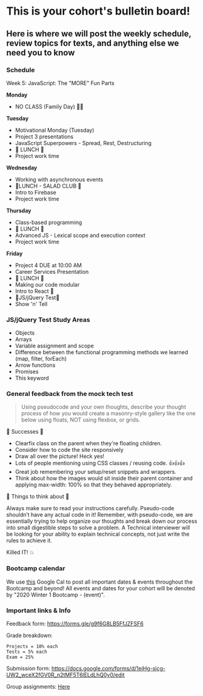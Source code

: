 # This is your cohort's bulletin board! 
## Here is where we will post the weekly schedule, review topics for texts, and anything else we need you to know

### Schedule

Week 5:  JavaScript: The "MORE" Fun Parts

**Monday**

* NO CLASS (Family Day) 🏄‍♀️

**Tuesday**

* Motivational Monday (Tuesday)
* Project 3 presentations
* JavaScript Superpowers - Spread, Rest, Destructuring 
* 🍴 LUNCH 🍴
* Project work time


**Wednesday**

* Working with asynchronous events
* 🥗LUNCH - SALAD CLUB 🥗
* Intro to Firebase
* Project work time

**Thursday**

* Class-based programming
* 🍴 LUNCH 🍴
* Advanced JS - Lexical scope and execution context
* Project work time

**Friday**

* Project 4 DUE at 10:00 AM
* Career Services Presentation
* 🍴 LUNCH 🍴
* Making our code modular
* Intro to React 🤙
* 📝JS/jQuery Test📝
* Show 'n' Tell

### JS/jQuery Test Study Areas

* Objects
* Arrays
* Variable assignment and scope
* Difference between the functional programming methods we learned (map, filter, forEach)
* Arrow functions
* Promises
* This keyword 

### General feedback from the mock tech test
> Using pseudocode and your own thoughts, describe your thought process of how you would create a masonry-style gallery like the one below using floats, NOT using flexbox, or grids.

🎉 Successes 🎉

- Clearfix class on the parent when they're floating children.
- Consider how to code the site responsively
- Draw all over the picture! Heck yes!
- Lots of people mentioning using CSS classes / reusing code. 👍👍👍
- Great job remembering your setup/reset snippets and wrappers.
- Think about how the images would sit inside their parent container and applying max-width: 100% so that they behaved appropriately.

🔨 Things to think about 🔨

Always make sure to read your instructions carefully. Pseudo-code shouldn’t have any actual code in it! Remember, with pseudo-code, we are essentially trying to help organize our thoughts and break down our process into small digestible steps to solve a problem. A Technical interviewer will be looking for your ability to explain technical concepts, not just write the rules to achieve it.

Killed IT! 💥




### Bootcamp calendar
We use [this](https://calendar.google.com/calendar/embed?src=hackeryou.com_ckj6930nr6kraakaisos09cccs%40group.calendar.google.com&ctz=America%2FToronto) Google Cal to post all important dates & events throughout the Bootcamp and beyond! All events and dates for your cohort will be denoted by "2020 Winter 1 Bootcamp - (event)".

### Important links & Info
Feedback form: https://forms.gle/g9f6G8LB5FfJZFSF6

Grade breakdown:
```
Projects = 10% each
Tests = 5% each
Exam = 25%
```

Submission form: https://docs.google.com/forms/d/1ejHg-sjcg-UW2_wceX2fGV0R_n2tMF5T6lELdLhQ0y0/edit

Group assignments: [Here](https://docs.google.com/spreadsheets/d/1qw-dnRppkzRaXscOvdPusE1SHsEiSGnHQrPoRf2kujU/edit#gid=1112317742)

